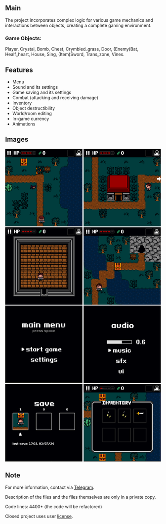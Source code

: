## Main

The project incorporates complex logic for various game mechanics and interactions between objects, creating a complete gaming environment.

### Game Objects:

Player, Crystal, Bomb, Chest, Crymbled_grass, Door, (Enemy)Bat, Healf_heart, House, Sing, (Item)Sword, Trans_zone, Vines.

## Features

- Menu
- Sound and its settings
- Game saving and its settings
- Combat (attacking and receiving damage)
- Inventory
- Object destructibility
- World/room editing
- In-game currency
- Animations

## Images
<img src="images\image_1.png" alt="" width="250" height="250"> <img src="images\image_2.png" alt="" width="250" height="250">
<img src="images\image_3.png" alt="" width="250" height="250"> <img src="images\image_4.png" alt="" width="250" height="250">
<img src="images\image_5.png" alt="" width="250" height="250"> <img src="images\image_6.png" alt="" width="250" height="250">
<img src="images\image_7.png" alt="" width="250" height="250"> <img src="images\image_8.png" alt="" width="250" height="250">

## Note

For more information, contact via [Telegram](https://t.me/xAvakov).

Description of the files and the files themselves are only in a private copy.

Code lines: 4400* (the code will be refactored)

Closed project uses user [license](LICENSE).

